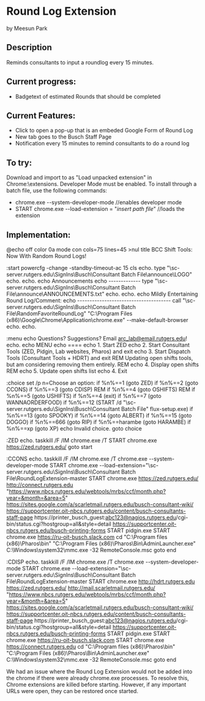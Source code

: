 # Round Log Extension
by Meesun Park

## Description
Reminds consultants to input a roundlog every 15 minutes.

## Current progress:
* Badgetext of estimated Rounds that should be completed

## Current Features:
* Click to open a pop-up that is an embeded Google Form of Round Log
* New tab goes to the Busch Staff Page
* Notification every 15 minutes to remind consultants to do a round log

## To try:
Download and import to as "Load unpacked extension" in Chrome:\\extensions. Developer Mode must be enabled.
To install through a batch file, use the following commands:
* chrome.exe --system-developer-mode //enables developer mode
* START chrome.exe --load-extension = "*insert path file*" //loads the extension

## Implementation:
@echo off
color 0a
mode con cols=75 lines=45 >nul
title BCC Shift Tools: Now With Random Round Logs!

:start
powercfg -change -standby-timeout-ac 15
cls
echo.
type "\\sc-server.rutgers.edu\SignIns\Busch\Consultant Batch File\announce\LOGO"
echo.
echo.
echo Announcements
echo -------------
type "\\sc-server.rutgers.edu\SignIns\Busch\Consultant Batch File\announce\ANNOUNCEMENTS.txt"
echo.
echo.
echo Mildly Entertaining Round Log/Comment:
echo --------------------------------------
call "\\sc-server.rutgers.edu\SignIns\Busch\Consultant Batch File\RandomFavoriteRoundLog"
"C:\Program Files (x86)\Google\Chrome\Application\chrome.exe" --make-default-browser
echo.
echo.

:menu
echo Questions? Suggestions? Email arc_lab@email.rutgers.edu!
echo.
echo MENU
echo ====
echo 1. Start ZED 
echo 2. Start Consultant Tools (ZED, Pidgin, Lab websites, Pharos) and exit 
echo 3. Start Dispatch Tools (Consultant Tools + HDRT) and exit 
REM Updating open shifts tools, but am considering removing them entirely.
REM echo 4. Display open shifts
REM echo 5. Update open shifts list
echo 4. Exit

:choice
set /p n=Choose an option: 
if %n%==1 (goto ZED)
if %n%==2 (goto CCONS)
if %n%==3 (goto CDISP)
REM if %n%==4 (goto OSHIFTS)
REM if %n%==5 (goto USHIFTS)
if %n%==4 (exit)
if %n%==7 (goto WANNAORDERFOOD)
if %n%==12 (START /d "\\sc-server.rutgers.edu\SignIns\Busch\Consultant Batch File" flux-setup.exe)
if %n%==13 (goto SPOOKY)
if %n%==14 (goto ALBERT)
if %n%==15 (goto DOGGO)
if %n%==666 (goto RIP)
if %n%==harambe (goto HARAMBE)
if %n%==xp (goto XP)
echo Invalid choice.
goto choice

:ZED
echo.
taskkill /F /IM chrome.exe /T
START chrome.exe https://zed.rutgers.edu/
goto start


:CCONS
echo.
taskkill /F /IM chrome.exe /T
chrome.exe --system-developer-mode
START chrome.exe --load-extension="\\sc-server.rutgers.edu\SignIns\Busch\Consultant Batch File\RoundLogExtension-master
START chrome.exe https://zed.rutgers.edu/ http://connect.rutgers.edu "https://www.nbcs.rutgers.edu/webtools/mrbs/ccf/month.php?year=&month=&area=5" https://sites.google.com/a/scarletmail.rutgers.edu/busch-consultant-wiki/ https://supportcenter.oit-nbcs.rutgers.edu/content/busch-consultants-staff-page https://printer_busch_guest:abc123@nagios.rutgers.edu/cgi-bin/status.cgi?hostgroup=all&style=detail https://supportcenter.oit-nbcs.rutgers.edu/busch-printing-forms
START pidgin.exe
START chrome.exe https://ru-oit-busch.slack.com
cd "C:\Program files (x86)\Pharos\bin"
"C:\Program Files (x86)\Pharos\Bin\AdminLauncher.exe" C:\Windows\system32\mmc.exe -32 RemoteConsole.msc
goto end


:CDISP
echo.
taskkill /F /IM chrome.exe /T
chrome.exe --system-developer-mode
START chrome.exe --load-extension="\\sc-server.rutgers.edu\SignIns\Busch\Consultant Batch File\RoundLogExtension-master
START chrome.exe http://hdrt.rutgers.edu https://zed.rutgers.edu/ http://mail.scarletmail.rutgers.edu/ "https://www.nbcs.rutgers.edu/webtools/mrbs/ccf/month.php?year=&month=&area=5" https://sites.google.com/a/scarletmail.rutgers.edu/busch-consultant-wiki/ https://supportcenter.oit-nbcs.rutgers.edu/content/busch-consultants-staff-page https://printer_busch_guest:abc123@nagios.rutgers.edu/cgi-bin/status.cgi?hostgroup=all&style=detail https://supportcenter.oit-nbcs.rutgers.edu/busch-printing-forms 
START pidgin.exe
START chrome.exe https://ru-oit-busch.slack.com
START chrome.exe https://connect.rutgers.edu
cd "C:\Program files (x86)\Pharos\bin"
"C:\Program Files (x86)\Pharos\Bin\AdminLauncher.exe" C:\Windows\system32\mmc.exe -32 RemoteConsole.msc
goto end

We had an issue where the Round Log Extension would not be added into the chrome if there were already chrome.exe processes. To resolve this, Chrome extensions are killed before starting. However, if any important URLs were open, they can be restored once started.
